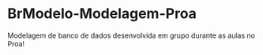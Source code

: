 # BrModelo-Modelagem-Proa
Modelagem de banco de dados desenvolvida em grupo durante as aulas no Proa!
